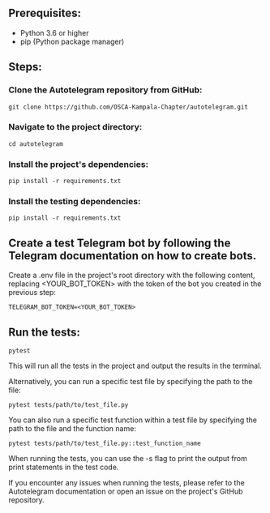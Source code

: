 ## Prerequisites:

- Python 3.6 or higher
- pip (Python package manager)

## Steps:

### Clone the Autotelegram repository from GitHub:
``` git clone https://github.com/OSCA-Kampala-Chapter/autotelegram.git ```

### Navigate to the project directory:
```cd autotelegram ```

### Install the project's dependencies:
``` pip install -r requirements.txt ```

### Install the testing dependencies:
``` pip install -r requirements.txt ```


## Create a test Telegram bot by following the Telegram documentation on how to create bots.

Create a .env file in the project's root directory with the following content, replacing <YOUR_BOT_TOKEN> with the token of the bot you created in the previous step:


`` TELEGRAM_BOT_TOKEN=<YOUR_BOT_TOKEN> ``

## Run the tests:
`` pytest ``

This will run all the tests in the project and output the results in the terminal.

Alternatively, you can run a specific test file by specifying the path to the file:

`` pytest tests/path/to/test_file.py ``

You can also run a specific test function within a test file by specifying the path to the file and the function name:

`` pytest tests/path/to/test_file.py::test_function_name ``

When running the tests, you can use the -s flag to print the output from print statements in the test code.

If you encounter any issues when running the tests, please refer to the Autotelegram documentation or open an issue on the project's GitHub repository.